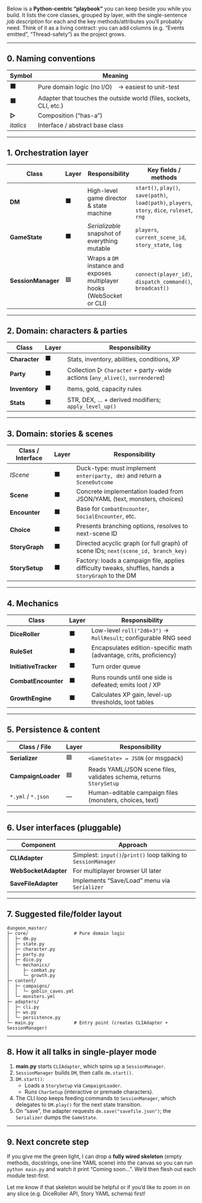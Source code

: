 Below is a **Python-centric “playbook”** you can keep beside you while you build.  It lists the core classes, grouped by layer, with the single-sentence *job description* for each and the key methods/attributes you’ll probably need.  Think of it as a living contract: you can add columns (e.g. “Events emitted”, “Thread-safety”) as the project grows.

---

## 0. Naming conventions

| Symbol | Meaning |
|--------|---------|
| **⬛**  | Pure domain logic (no I/O) → easiest to unit-test |
| **🟦** | Adapter that touches the outside world (files, sockets, CLI, etc.) |
| **▷**  | Composition (“has-a”) |
| *italics* | Interface / abstract base class |

---

## 1. Orchestration layer

| Class | Layer | Responsibility | Key fields / methods |
|-------|-------|----------------|----------------------|
| **DM** | ⬛ | High-level game director & state machine | `start()`, `play()`, `save(path)`, `load(path)`, `players`, `story`, `dice`, `ruleset`, `rng` |
| **GameState** | ⬛ | *Serializable* snapshot of everything mutable | `players`, `current_scene_id`, `story_state`, `log` |
| **SessionManager** | 🟦 | Wraps a `DM` instance and exposes multiplayer hooks (WebSocket or CLI) | `connect(player_id)`, `dispatch_command()`, `broadcast()` |

---

## 2. Domain: characters & parties

| Class | Layer | Responsibility |
|-------|-------|----------------|
| **Character** | ⬛ | Stats, inventory, abilities, conditions, XP |
| **Party** | ⬛ | Collection ▷ `Character` + party-wide actions (`any_alive()`, `surrendered`) |
| **Inventory** | ⬛ | Items, gold, capacity rules |
| **Stats** | ⬛ | STR, DEX, … + derived modifiers; `apply_level_up()` |

---

## 3. Domain: stories & scenes

| Class / Interface | Layer | Responsibility |
|-------------------|-------|----------------|
| *IScene* | ⬛ | Duck-type: must implement `enter(party, dm)` and return a `SceneOutcome` |
| **Scene** | ⬛ | Concrete implementation loaded from JSON/YAML (text, monsters, choices) |
| **Encounter** | ⬛ | Base for `CombatEncounter`, `SocialEncounter`, etc. |
| **Choice** | ⬛ | Presents branching options, resolves to next-scene ID |
| **StoryGraph** | ⬛ | Directed acyclic graph (or full graph) of scene IDs; `next(scene_id, branch_key)` |
| **StorySetup** | ⬛ | Factory: loads a campaign file, applies difficulty tweaks, shuffles, hands a `StoryGraph` to the DM |

---

## 4. Mechanics

| Class | Layer | Responsibility |
|-------|-------|----------------|
| **DiceRoller** | ⬛ | Low-level `roll("2d6+3")` → `RollResult`; configurable RNG seed |
| **RuleSet** | ⬛ | Encapsulates edition-specific math (advantage, crits, proficiency) |
| **InitiativeTracker** | ⬛ | Turn order queue |
| **CombatEncounter** | ⬛ | Runs rounds until one side is defeated; emits loot / XP |
| **GrowthEngine** | ⬛ | Calculates XP gain, level-up thresholds, loot tables |

---

## 5. Persistence & content

| Class / File | Layer | Responsibility |
|--------------|-------|----------------|
| **Serializer** | 🟦 | `<GameState> ↔ JSON` (or msgpack) |
| **CampaignLoader** | 🟦 | Reads YAML/JSON scene files, validates schema, returns `StorySetup` |
| `*.yml` / `*.json` | — | Human-editable campaign files (monsters, choices, text) |

---

## 6. User interfaces (pluggable)

| Component | Approach |
|-----------|----------|
| **CLIAdapter** | Simplest: `input()`/`print()` loop talking to `SessionManager` |
| **WebSocketAdapter** | For multiplayer browser UI later |
| **SaveFileAdapter** | Implements “Save/Load” menu via `Serializer` |

---

## 7. Suggested file/folder layout

```
dungeon_master/
├─ core/                 # Pure domain logic
│  ├─ dm.py
│  ├─ state.py
│  ├─ character.py
│  ├─ party.py
│  ├─ dice.py
│  └─ mechanics/
│     ├─ combat.py
│     └─ growth.py
├─ content/
│  ├─ campaigns/
│  │  └─ goblin_caves.yml
│  └─ monsters.yml
├─ adapters/
│  ├─ cli.py
│  ├─ ws.py
│  └─ persistence.py
└─ main.py               # Entry point (creates CLIAdapter + SessionManager)
```

---

## 8. How it all talks in single-player mode

1. **main.py** starts `CLIAdapter`, which spins up a `SessionManager`.
2. `SessionManager` builds `DM`, then calls `dm.start()`.
3. `DM.start()`:
   * Loads a `StorySetup` via `CampaignLoader`.
   * Runs `CharSetup` (interactive or premade characters).
4. The CLI loop keeps feeding commands to `SessionManager`, which delegates to `DM.play()` for the next state transition.
5. On “save”, the adapter requests `dm.save("savefile.json")`; the `Serializer` dumps the `GameState`.

---

## 9. Next concrete step

If you give me the green light, I can drop a **fully wired skeleton** (empty methods, docstrings, one-line YAML scene) into the canvas so you can run `python main.py` and watch it print “Coming soon…”. We’d then flesh out each module test-first.

Let me know if that skeleton would be helpful or if you’d like to zoom in on any slice (e.g. DiceRoller API, Story YAML schema) first!